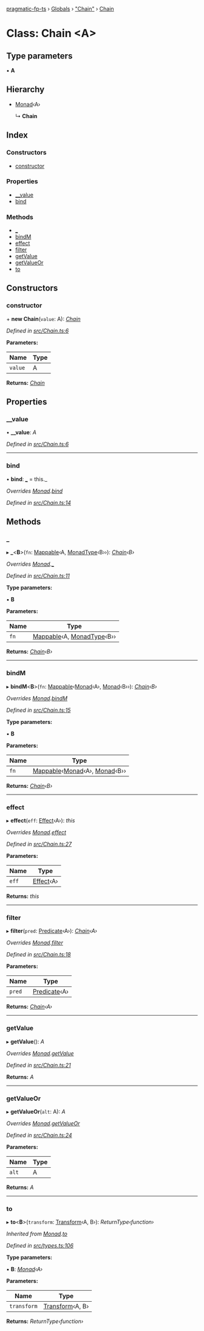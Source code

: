 [pragmatic-fp-ts](../README.md) › [Globals](../globals.md) › ["Chain"](../modules/_chain_.md) › [Chain](_chain_.chain.md)

# Class: Chain <**A**>

## Type parameters

▪ **A**

## Hierarchy

* [Monad](_types_.monad.md)‹A›

  ↳ **Chain**

## Index

### Constructors

* [constructor](_chain_.chain.md#constructor)

### Properties

* [__value](_chain_.chain.md#__value)
* [bind](_chain_.chain.md#bind)

### Methods

* [_](_chain_.chain.md#_)
* [bindM](_chain_.chain.md#bindm)
* [effect](_chain_.chain.md#effect)
* [filter](_chain_.chain.md#filter)
* [getValue](_chain_.chain.md#getvalue)
* [getValueOr](_chain_.chain.md#getvalueor)
* [to](_chain_.chain.md#to)

## Constructors

###  constructor

\+ **new Chain**(`value`: A): *[Chain](_chain_.chain.md)*

*Defined in [src/Chain.ts:6](https://github.com/hermann-p/pragmatic-fp-ts/blob/6562256/src/Chain.ts#L6)*

**Parameters:**

Name | Type |
------ | ------ |
`value` | A |

**Returns:** *[Chain](_chain_.chain.md)*

## Properties

###  __value

• **__value**: *A*

*Defined in [src/Chain.ts:6](https://github.com/hermann-p/pragmatic-fp-ts/blob/6562256/src/Chain.ts#L6)*

___

###  bind

• **bind**: *[_](_chain_.chain.md#_)* =  this._

*Overrides [Monad](_types_.monad.md).[bind](_types_.monad.md#abstract-bind)*

*Defined in [src/Chain.ts:14](https://github.com/hermann-p/pragmatic-fp-ts/blob/6562256/src/Chain.ts#L14)*

## Methods

###  _

▸ **_**<**B**>(`fn`: [Mappable](../modules/_types_.md#mappable)‹A, [MonadType](../modules/_types_.md#monadtype)‹B››): *[Chain](_chain_.chain.md)‹B›*

*Overrides [Monad](_types_.monad.md).[_](_types_.monad.md#abstract-_)*

*Defined in [src/Chain.ts:11](https://github.com/hermann-p/pragmatic-fp-ts/blob/6562256/src/Chain.ts#L11)*

**Type parameters:**

▪ **B**

**Parameters:**

Name | Type |
------ | ------ |
`fn` | [Mappable](../modules/_types_.md#mappable)‹A, [MonadType](../modules/_types_.md#monadtype)‹B›› |

**Returns:** *[Chain](_chain_.chain.md)‹B›*

___

###  bindM

▸ **bindM**<**B**>(`fn`: [Mappable](../modules/_types_.md#mappable)‹[Monad](_types_.monad.md)‹A›, [Monad](_types_.monad.md)‹B››): *[Chain](_chain_.chain.md)‹B›*

*Overrides [Monad](_types_.monad.md).[bindM](_types_.monad.md#abstract-bindm)*

*Defined in [src/Chain.ts:15](https://github.com/hermann-p/pragmatic-fp-ts/blob/6562256/src/Chain.ts#L15)*

**Type parameters:**

▪ **B**

**Parameters:**

Name | Type |
------ | ------ |
`fn` | [Mappable](../modules/_types_.md#mappable)‹[Monad](_types_.monad.md)‹A›, [Monad](_types_.monad.md)‹B›› |

**Returns:** *[Chain](_chain_.chain.md)‹B›*

___

###  effect

▸ **effect**(`eff`: [Effect](../modules/_types_.md#effect)‹A›): *this*

*Overrides [Monad](_types_.monad.md).[effect](_types_.monad.md#abstract-effect)*

*Defined in [src/Chain.ts:27](https://github.com/hermann-p/pragmatic-fp-ts/blob/6562256/src/Chain.ts#L27)*

**Parameters:**

Name | Type |
------ | ------ |
`eff` | [Effect](../modules/_types_.md#effect)‹A› |

**Returns:** *this*

___

###  filter

▸ **filter**(`pred`: [Predicate](../modules/_types_.md#predicate)‹A›): *[Chain](_chain_.chain.md)‹A›*

*Overrides [Monad](_types_.monad.md).[filter](_types_.monad.md#abstract-filter)*

*Defined in [src/Chain.ts:18](https://github.com/hermann-p/pragmatic-fp-ts/blob/6562256/src/Chain.ts#L18)*

**Parameters:**

Name | Type |
------ | ------ |
`pred` | [Predicate](../modules/_types_.md#predicate)‹A› |

**Returns:** *[Chain](_chain_.chain.md)‹A›*

___

###  getValue

▸ **getValue**(): *A*

*Overrides [Monad](_types_.monad.md).[getValue](_types_.monad.md#abstract-getvalue)*

*Defined in [src/Chain.ts:21](https://github.com/hermann-p/pragmatic-fp-ts/blob/6562256/src/Chain.ts#L21)*

**Returns:** *A*

___

###  getValueOr

▸ **getValueOr**(`alt`: A): *A*

*Overrides [Monad](_types_.monad.md).[getValueOr](_types_.monad.md#abstract-getvalueor)*

*Defined in [src/Chain.ts:24](https://github.com/hermann-p/pragmatic-fp-ts/blob/6562256/src/Chain.ts#L24)*

**Parameters:**

Name | Type |
------ | ------ |
`alt` | A |

**Returns:** *A*

___

###  to

▸ **to**<**B**>(`transform`: [Transform](../modules/_types_.md#transform)‹A, B›): *ReturnType‹function›*

*Inherited from [Monad](_types_.monad.md).[to](_types_.monad.md#to)*

*Defined in [src/types.ts:106](https://github.com/hermann-p/pragmatic-fp-ts/blob/6562256/src/types.ts#L106)*

**Type parameters:**

▪ **B**: *[Monad](_types_.monad.md)‹A›*

**Parameters:**

Name | Type |
------ | ------ |
`transform` | [Transform](../modules/_types_.md#transform)‹A, B› |

**Returns:** *ReturnType‹function›*
